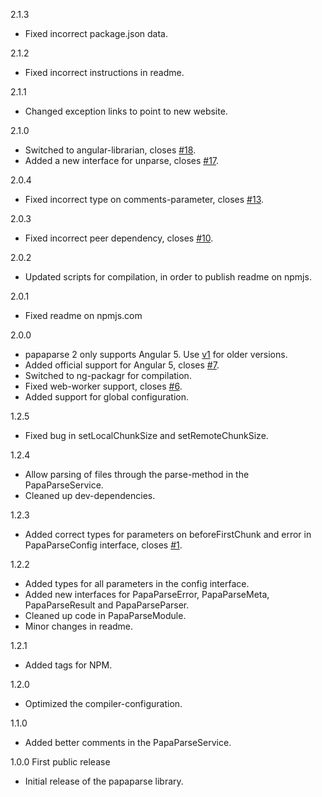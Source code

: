 2.1.3
  - Fixed incorrect package.json data.

2.1.2
  - Fixed incorrect instructions in readme.

2.1.1
  - Changed exception links to point to new website. 

2.1.0
  - Switched to angular-librarian, closes [#18](https://github.com/alberthaff/ngx-papaparse/issues/18).
  - Added a new interface for unparse, closes [#17](https://github.com/alberthaff/ngx-papaparse/issues/17).

2.0.4
  - Fixed incorrect type on comments-parameter, closes [#13](https://github.com/alberthaff/ngx-papaparse/issues/13).

2.0.3
  - Fixed incorrect peer dependency, closes [#10](https://github.com/alberthaff/ngx-papaparse/issues/10).

2.0.2
  - Updated scripts for compilation, in order to publish readme on npmjs.

2.0.1
  - Fixed readme on npmjs.com
  
2.0.0
  - papaparse 2 only supports Angular 5. Use [v1](https://github.com/alberthaff/ngx-papaparse/tree/v1) for older versions.
  - Added official support for Angular 5, closes [#7](https://github.com/alberthaff/ngx-papaparse/issues/7).
  - Switched to ng-packagr for compilation.
  - Fixed web-worker support, closes [#6](https://github.com/alberthaff/ngx-papaparse/issues/6).
  - Added support for global configuration.

1.2.5
  - Fixed bug in setLocalChunkSize and setRemoteChunkSize.

1.2.4
  - Allow parsing of files through the parse-method in the PapaParseService.
  - Cleaned up dev-dependencies.

1.2.3
  - Added correct types for parameters on beforeFirstChunk and error in PapaParseConfig interface, closes [#1](https://github.com/alberthaff/ngx-papaparse/issues/1).
  
1.2.2
  - Added types for all parameters in the config interface.
  - Added new interfaces for PapaParseError, PapaParseMeta, PapaParseResult and PapaParseParser.
  - Cleaned up code in PapaParseModule.
  - Minor changes in readme.

1.2.1
  - Added tags for NPM.
  
1.2.0
  - Optimized the compiler-configuration.

1.1.0
  - Added better comments in the PapaParseService.

1.0.0 First public release
  - Initial release of the papaparse library.
